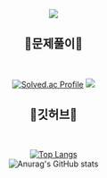 <div align="center">
  <img src="https://capsule-render.vercel.app/api?type=waving&color=auto&height=200&section=header&text=Bakhwee's%20Github&fontSize=90" />

  ## 🐹문제풀이🐹
  <br/>
  
  [![Solved.ac Profile](http://mazassumnida.wtf/api/v2/generate_badge?boj=parksy8103)](https://solved.ac/parksy8103)
  <img src="http://mazandi.herokuapp.com/api?handle=parksy8103&theme=warm"/>
  <br/> 
  
  ## 🐰깃허브🐰
  
  <br/> 
  
  [![Top Langs](https://github-readme-stats.vercel.app/api/top-langs/?username=bakhwee-bug&layout=compact)](https://github.com/bakhwee-bug/github-readme-stats)
  <br/> 
  ![Anurag's GitHub stats](https://github-readme-stats.vercel.app/api?username=bakhwee-bug&show_icons=true&theme=radical)
  
  
  
  
<!--START_SECTION:waka-->
  
<!--END_SECTION:waka-->

</div>
